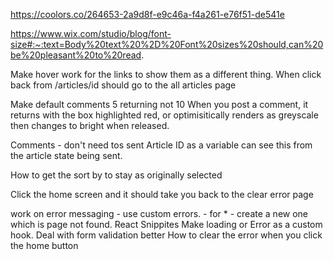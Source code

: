 
https://coolors.co/264653-2a9d8f-e9c46a-f4a261-e76f51-de541e

https://www.wix.com/studio/blog/font-size#:~:text=Body%20text%20%2D%20Font%20sizes%20should,can%20be%20pleasant%20to%20read.

Make hover work for the links to show them as a different thing. 
When click back from /articles/id should go to the all articles page

Make default comments 5 returning not 10
When you post a comment, it returns with the box highlighted red, or optimisitically renders as greyscale then changes to bright when released.

Comments - don't need tos sent Article ID as a variable  can see this from the article state being sent. 

How to get the sort by to stay as originally selected 

Click the home screen and it should take you back to the clear error page

work on error messaging - use custom errors. - for * - create a new one which is page not found. 
React Snippites
Make loading or Error as a custom hook.
Deal with form validation better
How to clear the error when you click the home button



